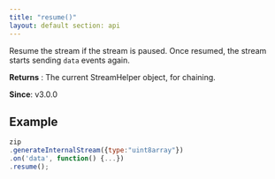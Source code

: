 ```yaml
---
title: "resume()"
layout: default section: api
---
```


Resume the stream if the stream is paused. Once resumed, the stream starts sending `data` events again.

__Returns__ : The current StreamHelper object, for chaining.

__Since__: v3.0.0

## Example

```js
zip
.generateInternalStream({type:"uint8array"})
.on('data', function() {...})
.resume();
```
